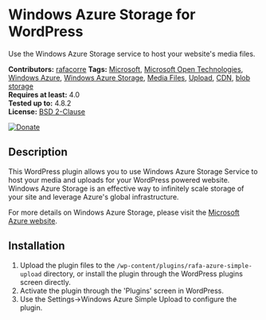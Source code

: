 # Windows Azure Storage for WordPress

Use the Windows Azure Storage service to host your website's media files.

**Contributors:** [rafacorre](https://profiles.wordpress.org/rafacorre) 
**Tags:** [Microsoft](https://wordpress.org/plugins/tags/microsoft), [Microsoft Open Technologies](https://wordpress.org/plugins/tags/microsoft-open-technologies), [Windows Azure](https://wordpress.org/plugins/tags/windows-azure), [Windows Azure Storage](https://wordpress.org/plugins/tags/windows-azure-storage), [Media Files](https://wordpress.org/plugins/tags/media-files), [Upload](https://wordpress.org/plugins/tags/upload), [CDN](https://wordpress.org/plugins/tags/cdn), [blob storage](https://wordpress.org/plugins/tags/blob-storage)  
**Requires at least:** 4.0  
**Tested up to:** 4.8.2  
**License:** [BSD 2-Clause](http://www.opensource.org/licenses/bsd-license.php)  

[![Donate](https://img.shields.io/badge/Donate-PayPal-green.svg)](https://www.paypal.com/cgi-bin/webscr?cmd=_s-xclick&hosted_button_id=WQ5MA3RVW4CLY)

## Description ##

This WordPress plugin allows you to use Windows Azure Storage Service to host
your media and uploads for your WordPress powered website. Windows Azure Storage is an effective way
to infinitely scale storage of your site and leverage Azure's global infrastructure.

For more details on Windows Azure Storage, please visit the <a href="https://azure.microsoft.com/en-us/services/storage/">Microsoft Azure website</a>.

## Installation ##

1. Upload the plugin files to the `/wp-content/plugins/rafa-azure-simple-upload` directory, or install the plugin through the WordPress plugins screen directly.
1. Activate the plugin through the 'Plugins' screen in WordPress.
1. Use the Settings->Windows Azure Simple Upload to configure the plugin.
